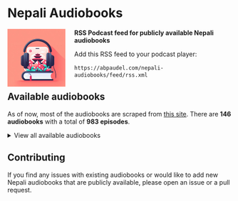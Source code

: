 # Nepali Audiobooks
<img src="nepali-audiobooks.jpg" style="width: 130px; margin-right: 20px;" align="left">

**RSS Podcast feed for publicly available Nepali audiobooks**

Add this RSS feed to your podcast player:
```
https://abpaudel.com/nepali-audiobooks/feed/rss.xml
```

## Available audiobooks
As of now, most of the audiobooks are scraped from [this site](https://hamroawaz.blogspot.com/2012/04/shruti-sambeg.html).
There are **146 audiobooks** with a total of **983 episodes**.

<details>
<summary>View all available audiobooks</summary>
<ol>
    <li>19 Number | Skhalan | Anamol Mani Poudel (1 episodes)</li>
    <li>Aadha Bato (17 episodes)</li>
    <li>Aaja Ramita Cha (5 episodes)</li>
    <li>Aakarharu ra Chhaayaaharu | Nepali Story (1 episodes)</li>
    <li>Aarli Bhai (3 episodes)</li>
    <li>Abhisapta | Sambandhahin Sambandha haru (1 episodes)</li>
    <li>Abiral Bagdachha Indrawati (44 episodes)</li>
    <li>Abstract Chintan Pyaj (3 episodes)</li>
    <li>Affairgunj (1 episodes)</li>
    <li>Agnibatika (13 episodes)</li>
    <li>Akhet (8 episodes)</li>
    <li>Anabrit (12 episodes)</li>
    <li>Antarman ko Yatra (12 episodes)</li>
    <li>Anuradha (8 episodes)</li>
    <li>Arki Aimai (10 episodes)</li>
    <li>Arko Jeevan | Nepal Story (1 episodes)</li>
    <li>Atma Britanta (5 episodes)</li>
    <li>Atripta Garbhadhan (6 episodes)</li>
    <li>Babu Aama Ra Chora (7 episodes)</li>
    <li>Barbarik (6 episodes)</li>
    <li>Bhok Ra Bhittaharu (15 episodes)</li>
    <li>Budhan Ko Ghodi (2 episodes)</li>
    <li>Budho Kusumko Rukh | Duri Parda Bhitra Parda Bahira | Aawaz (1 episodes)</li>
    <li>Chapaiyeka Anuhar (9 episodes)</li>
    <li>Chat Girl (2 episodes)</li>
    <li>China Harayeko Manche (15 episodes)</li>
    <li>Chiso Gham | Pratirup | Parai Aama | Saru Pokhrel (1 episodes)</li>
    <li>Chita Mathi ko Bihani | Kahile Banda Nahune Dhoka | Chita Mathiko Bihani (1 episodes)</li>
    <li>Chuki | Nepali Story (1 episodes)</li>
    <li>Chuli (3 episodes)</li>
    <li>Cleopatra (9 episodes)</li>
    <li>Comrade Anjana and Chuki | Nepali Story (1 episodes)</li>
    <li>Comrade Anjana | Nepali Story (1 episodes)</li>
    <li>Dallo and Flight Number 717 | Lenin Banjade (1 episodes)</li>
    <li>Damini Bhir (14 episodes)</li>
    <li>Darbar Bahiraki Maharani (12 episodes)</li>
    <li>Deshle Hareko Yudha (6 episodes)</li>
    <li>Deuki (1 episodes)</li>
    <li>Dhamboji Chok (1 episodes)</li>
    <li>Divaswapna (4 episodes)</li>
    <li>Dristi | Nepali Story (1 episodes)</li>
    <li>Dwanda Ko Abasan (4 episodes)</li>
    <li>Eleven Minutes (10 episodes)</li>
    <li>Faliyeko Saman (18 episodes)</li>
    <li>Fatemako Anido Raat | Christina at the Rate | Mrityu Mela | Raju Babu Shrestha (1 episodes)</li>
    <li>Franseli Premi (13 episodes)</li>
    <li>Gham Ka Paila Haru (14 episodes)</li>
    <li>Ghat Pratighat | Jindagi, a Time Bomb | Dhurba Sapkota (1 episodes)</li>
    <li>Ghoda | Santule Chakai (1 episodes)</li>
    <li>Godhuli Sansar (5 episodes)</li>
    <li>Gularko Phool (16 episodes)</li>
    <li>Hajur Aama Ko Katha (6 episodes)</li>
    <li>Jadau Malik (14 episodes)</li>
    <li>Jhajhalkaharu (8 episodes)</li>
    <li>Jhareko Paat (6 episodes)</li>
    <li>Jhola (2 episodes)</li>
    <li>Jhunu Maiya (1 episodes)</li>
    <li>Junkiri Ko Sangeet (24 episodes)</li>
    <li>Kabi ek Rekhachitra | Comrade ek Kathaharu (1 episodes)</li>
    <li>Kaidi Number 11 | Janmina Napayeka Nani Haru (1 episodes)</li>
    <li>Kalo Pot | Ragatle Latpatieka Jijibisha | Daulat Bikram Bista (1 episodes)</li>
    <li>Kandaaghari Kaa Phool Haru (3 episodes)</li>
    <li>Karagar (3 episodes)</li>
    <li>Karma (10 episodes)</li>
    <li>Karnali Blues (18 episodes)</li>
    <li>Karodau Kasturi (1 episodes)</li>
    <li>Kathmandu Selfie (3 episodes)</li>
    <li>Laila Majnu (3 episodes)</li>
    <li>Lakure Pheri Phulne Cha | Nepali Story (1 episodes)</li>
    <li>Lal Chudi | Krishna Abiral (9 episodes)</li>
    <li>Laltin Ko Ujyaloma (10 episodes)</li>
    <li>Likhe (16 episodes)</li>
    <li>Living Together | Nepali Story (1 episodes)</li>
    <li>Location (1 episodes)</li>
    <li>Lolita (6 episodes)</li>
    <li>Lu (10 episodes)</li>
    <li>Maha Ko Ma (2 episodes)</li>
    <li>Maile Sarita ko Hatya Gare (1 episodes)</li>
    <li>Maiya (2 episodes)</li>
    <li>Mantha Darayeko Juug (13 episodes)</li>
    <li>Meera (10 episodes)</li>
    <li>Muluk Bahira Ma (9 episodes)</li>
    <li>Naagpash (1 episodes)</li>
    <li>Nasho (1 episodes)</li>
    <li>Naughreko June (5 episodes)</li>
    <li>Nihau Namaste (4 episodes)</li>
    <li>Nilo Trishna | Nepali Story (1 episodes)</li>
    <li>Nilo Trishna, Niskarsha (1 episodes)</li>
    <li>Niskarsa | Nepali Story (1 episodes)</li>
    <li>Ojhel (4 episodes)</li>
    <li>Pagal basti (14 episodes)</li>
    <li>Paheli (5 episodes)</li>
    <li>Pallo Gharko Jhyal (5 episodes)</li>
    <li>Palpasa Cafe (8 episodes)</li>
    <li>Pani ko Gham (1 episodes)</li>
    <li>Paribhasit Aakhaharu (11 episodes)</li>
    <li>Parikrama Annapurna (1 episodes)</li>
    <li>Pema Bhauju | Grihayuddha ko Ghau katha sangraha (1 episodes)</li>
    <li>Phool ko Aankha ma (10 episodes)</li>
    <li>Post Martum | Nepali Story (1 episodes)</li>
    <li>Prastab Prem (1 episodes)</li>
    <li>Pyaas Bhitrako Bidroha (5 episodes)</li>
    <li>Radha (16 episodes)</li>
    <li>Ramila Nani (11 episodes)</li>
    <li>Red Square (6 episodes)</li>
    <li>Romeo and Juliet (1 episodes)</li>
    <li>Sabiti (4 episodes)</li>
    <li>Sadak Ra Pratibha (1 episodes)</li>
    <li>Sahar Ko Katha (9 episodes)</li>
    <li>Saharko Khojima | Ujyalo Tira | Euta Antya (2 episodes)</li>
    <li>Sakas (14 episodes)</li>
    <li>Sanskar | Bhoot | Rajendra Bimal ka Kathaharu (1 episodes)</li>
    <li>Santa Gatha (26 episodes)</li>
    <li>Sarsarti Sansar (10 episodes)</li>
    <li>Saya (11 episodes)</li>
    <li>Seto Bagh (4 episodes)</li>
    <li>Seto Dharti (20 episodes)</li>
    <li>Shanta (13 episodes)</li>
    <li>Shirish ko Phool (5 episodes)</li>
    <li>Siddhartha (11 episodes)</li>
    <li>Soch | Karna Shakya (7 episodes)</li>
    <li>Stories from Hawan (2 episodes)</li>
    <li>Subarnalata (11 episodes)</li>
    <li>Summer Love (12 episodes)</li>
    <li>Sumnima (8 episodes)</li>
    <li>Suparnakha | Nepali Story (1 episodes)</li>
    <li>Swet Bhairabi (4 episodes)</li>
    <li>Taap (14 episodes)</li>
    <li>Tamasuk (3 episodes)</li>
    <li>Tee Dinharu (3 episodes)</li>
    <li>The Alchemist (6 episodes)</li>
    <li>The Good Earth (16 episodes)</li>
    <li>Timro Logne Ra Ma (2 episodes)</li>
    <li>Tin Ghumti (5 episodes)</li>
    <li>Tribhuvan Ki Erika (11 episodes)</li>
    <li>Udharo Jutta | Nepali Story (1 episodes)</li>
    <li>Unko Samjhana (6 episodes)</li>
    <li>Urgen ko Ghoda (14 episodes)</li>
    <li>Urmila | Nepali Story (1 episodes)</li>
    <li>Urmila | Surparnkha (1 episodes)</li>
    <li>Vianna Ma Tin Mahina (1 episodes)</li>
    <li>White Cane (52 episodes)</li>
    <li>Yatra Aarambhako Serofero (1 episodes)</li>
    <li>Yesari Janmiyaou Hami Maato Baata (1 episodes)</li>
    <li>Yuddha | Matapitalai Sodhnuhos | Aama Januhos | Maya Thakuri (1 episodes)</li>
    <li>Yunika (9 episodes)</li>
</ol>
</details>

## Contributing
If you find any issues with existing audiobooks or would like to add new Nepali audiobooks that are publicly available, please open an issue or a pull request.
